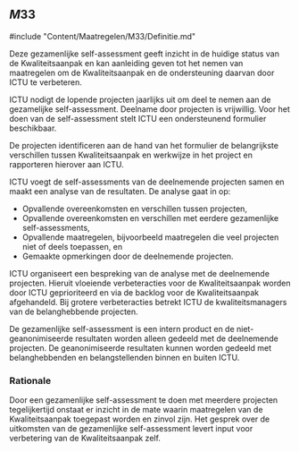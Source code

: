 ## $M33$

#include "Content/Maatregelen/M33/Definitie.md"

Deze gezamenlijke self-assessment geeft inzicht in de huidige status van de Kwaliteitsaanpak en kan aanleiding geven tot het nemen van maatregelen om de Kwaliteitsaanpak en de ondersteuning daarvan door ICTU te verbeteren.

ICTU nodigt de lopende projecten jaarlijks uit om deel te nemen aan de gezamelijke self-assessment. Deelname door projecten is vrijwillig. Voor het doen van de self-assessment stelt ICTU een ondersteunend formulier beschikbaar.

De projecten identificeren aan de hand van het formulier de belangrijkste verschillen tussen Kwaliteitsaanpak en werkwijze in het project en rapporteren hierover aan ICTU.

ICTU voegt de self-assessments van de deelnemende projecten samen en maakt een analyse van de resultaten. De analyse gaat in op:

* Opvallende overeenkomsten en verschillen tussen projecten,
* Opvallende overeenkomsten en verschillen met eerdere gezamenlijke self-assessments,
* Opvallende maatregelen, bijvoorbeeld maatregelen die veel projecten niet of deels toepassen, en
* Gemaakte opmerkingen door de deelnemende projecten.

ICTU organiseert een bespreking van de analyse met de deelnemende projecten. Hieruit vloeiende verbeteracties voor de Kwaliteitsaanpak worden door ICTU geprioriteerd en via de backlog voor de Kwaliteitsaanpak afgehandeld. Bij grotere verbeteracties betrekt ICTU de kwaliteitsmanagers van de belanghebbende projecten.

De gezamenlijke self-assessment is een intern product en de niet-geanonimiseerde resultaten worden alleen gedeeld met de deelnemende projecten. De geanonimiseerde resultaten kunnen worden gedeeld met belanghebbenden en belangstellenden binnen en buiten ICTU.

### Rationale

Door een gezamenlijke self-assessment te doen met meerdere projecten tegelijkertijd onstaat er inzicht in de mate waarin maatregelen van de Kwaliteitsaanpak toegepast worden en zinvol zijn. Het gesprek over de uitkomsten van de gezamenlijke self-assessment levert input voor verbetering van de Kwaliteitsaanpak zelf.

